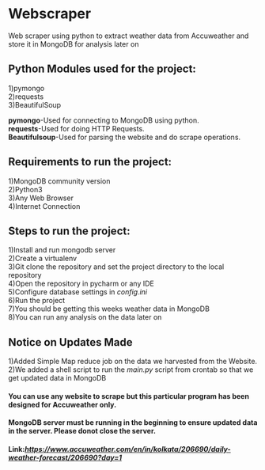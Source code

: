 # Webscraper
Web scraper using python to extract weather data from Accuweather and store it in MongoDB for analysis later on
## Python Modules used for the project:  
1)pymongo  
2)requests  
3)BeautifulSoup 

**pymongo**-Used for connecting to MongoDB using python.  
**requests**-Used for doing HTTP Requests.  
**Beautifulsoup**-Used for parsing the website and do scrape operations.  

## Requirements to run the project: 
1)MongoDB community version  
2)Python3  
3)Any Web Browser  
4)Internet Connection  

## Steps to run the project:

1)Install and run mongodb server  
2)Create a virtualenv  
3)Git clone the repository and set the project directory to the local repository  
4)Open the repository in pycharm or any IDE  
5)Configure database settings in *config.ini*  
6)Run the project  
7)You should be getting this weeks weather data in MongoDB  
8)You can run any analysis on the data later on 

## Notice on Updates Made 
1)Added Simple Map reduce job on the data we harvested from the Website.  
2)We added a shell script to run the *main.py* script from crontab so that we get updated data in MongoDB 
#### You can use any website to scrape but this particular program has been designed for Accuweather only. 
#### MongoDB server must be running in the beginning to ensure updated data in the server. Please donot close the server.
#### Link:*https://www.accuweather.com/en/in/kolkata/206690/daily-weather-forecast/206690?day=1*  
